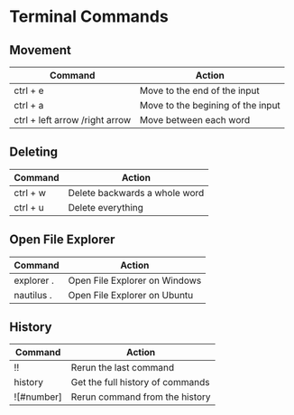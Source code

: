 # Terminal Commands

## Movement
| Command | Action |
| ------- | ------ |
| ctrl + e | Move to the end of the input |
| ctrl + a | Move to the begining of the input|
| ctrl + left arrow /right arrow | Move between each word|

## Deleting
| Command | Action |
| ------- | ------ |
|ctrl + w | Delete backwards a whole word|
|ctrl + u | Delete everything|

## Open File Explorer
| Command | Action |
| ------- | ------ |
|explorer .|Open File Explorer on Windows|
|nautilus .|Open File Explorer on Ubuntu|

## History
| Command | Action |
| ------- | ------ |
|!!|Rerun the last command|
|history|Get the full history of commands|
|![#number]|Rerun command from the history|
